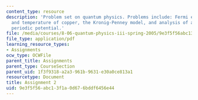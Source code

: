 ```yaml
---
content_type: resource
description: 'Problem set on quantum physics. Problems include: Fermi energy, velocity
  and temperature of copper, the Kronig-Penney model, and analysis of a general one-dimensional
  periodic potential.'
file: /media/courses/8-06-quantum-physics-iii-spring-2005/9e3f5f56abc13f1a0d676bddf6456e44_ps2.pdf
file_type: application/pdf
learning_resource_types:
- Assignments
ocw_type: OCWFile
parent_title: Assignments
parent_type: CourseSection
parent_uid: 1f3f9318-a2a3-961b-9631-e30a0ce813a1
resourcetype: Document
title: Assignment 2
uid: 9e3f5f56-abc1-3f1a-0d67-6bddf6456e44
---
```


